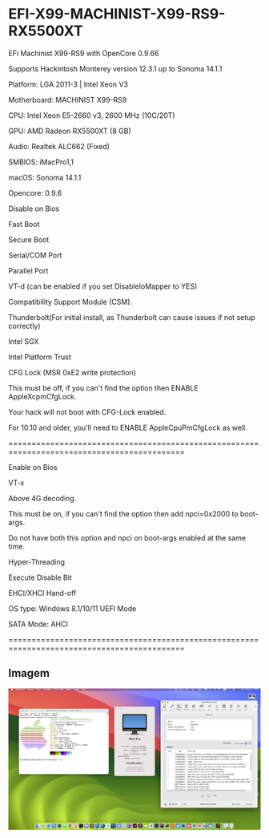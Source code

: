 # EFI-X99-MACHINIST-X99-RS9-RX5500XT

EFi Machinist X99-RS9 with OpenCore 0.9.66

Supports Hackintosh Monterey version 12.3.1 up to Sonoma 14.1.1

Platform: LGA 2011-3 | Intel Xeon V3

Motherboard: MACHINIST X99-RS9

CPU: Intel Xeon E5-2660 v3, 2600 MHz (10C/20T)

GPU: AMD Radeon RX5500XT (8 GB)

Audio: Realtek ALC662 (Fixed)

SMBIOS: iMacPro1,1

macOS: Sonoma 14.1.1

Opencore: 0.9.6

Disable on Bios

Fast Boot

Secure Boot

Serial/COM Port

Parallel Port

VT-d (can be enabled if you set DisableIoMapper to YES)

Compatibility Support Module (CSM).

Thunderbolt(For initial install, as Thunderbolt can cause issues if not setup correctly)

Intel SGX

Intel Platform Trust

CFG Lock (MSR 0xE2 write protection)

This must be off, if you can't find the option then ENABLE AppleXcpmCfgLock.

Your hack will not boot with CFG-Lock enabled.

For 10.10 and older, you'll need to ENABLE AppleCpuPmCfgLock as well.

============================================================================================

Enable on Bios

VT-x

Above 4G decoding.

This must be on, if you can't find the option then add npci=0x2000 to boot-args.

Do not have both this option and npci on boot-args enabled at the same time.

Hyper-Threading

Execute Disable Bit

EHCI/XHCI Hand-off

OS type: Windows 8.1/10/11 UEFI Mode

SATA Mode: AHCI

============================================================================================

## Imagem

![](https://raw.githubusercontent.com/RicardoGomes335/EFI-X99-MACHINIST-X99-RS9-RX5500XT/main/assets/img/sonoma.png)
